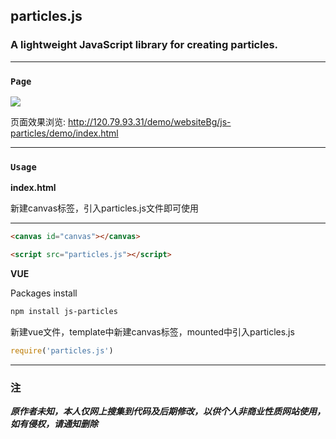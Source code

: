 ## particles.js

### A lightweight JavaScript library for creating particles.

------

### `Page`

![](http://127.0.0.1:8848/js-particles/demo/img/screenshot.png)

页面效果浏览:
http://120.79.93.31/demo/websiteBg/js-particles/demo/index.html

------

### `Usage`

**index.html**

新建canvas标签，引入particles.js文件即可使用

****

```html
<canvas id="canvas"></canvas>

<script src="particles.js"></script>
```

**VUE**

Packages install

```bash
npm install js-particles
```

新建vue文件，template中新建canvas标签，mounted中引入particles.js

```js
require('particles.js')
```



------

### 注

***原作者未知，本人仅网上搜集到代码及后期修改，以供个人非商业性质网站使用，如有侵权，请通知删除***


